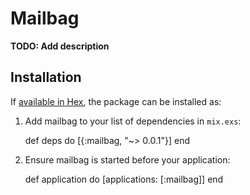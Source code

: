 # Mailbag

**TODO: Add description**

## Installation

If [available in Hex](https://hex.pm/docs/publish), the package can be installed as:

  1. Add mailbag to your list of dependencies in `mix.exs`:

        def deps do
          [{:mailbag, "~> 0.0.1"}]
        end

  2. Ensure mailbag is started before your application:

        def application do
          [applications: [:mailbag]]
        end
